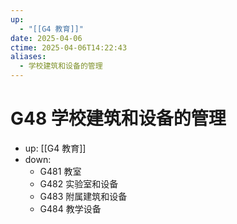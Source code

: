 ```yaml
---
up:
  - "[[G4 教育]]"
date: 2025-04-06
ctime: 2025-04-06T14:22:43
aliases:
  - 学校建筑和设备的管理
---
```


# G48 学校建筑和设备的管理

- up: [[G4 教育]]
- down:	
	- G481 教室
	- G482 实验室和设备
	- G483 附属建筑和设备
	- G484 教学设备
	
